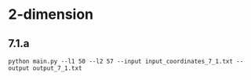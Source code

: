 # 2-dimension

## 7.1.a

```shell
python main.py --l1 50 --l2 57 --input input_coordinates_7_1.txt --output output_7_1.txt 
```
